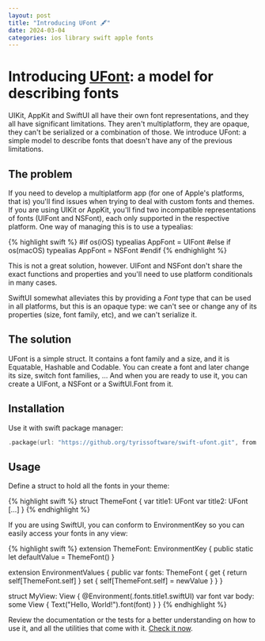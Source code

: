 ```yaml
---
layout: post
title: "Introducing UFont 🖋️"
date: 2024-03-04
categories: ios library swift apple fonts
---
```


# Introducing [UFont](https://github.com/tyrissoftware/swift-ufont): a model for describing fonts

UIKit, AppKit and SwiftUI all have their own font representations, and they all have significant limitations. They aren't multiplatform, they are opaque, they can't be serialized or a combination of those. We introduce UFont: a simple model to describe fonts that doesn't have any of the previous limitations.

## The problem

If you need to develop a multiplatform app (for one of Apple's platforms, that is) you'll find issues when trying to deal with custom fonts and themes. If you are using UIKit or AppKit, you'll find two incompatible representations of fonts (UIFont and NSFont), each only supported in the respective platform. One way of managing this is to use a typealias:

{% highlight swift %}
#if os(iOS)
typealias AppFont = UIFont
#else if os(macOS)
typealias AppFont = NSFont
#endif
{% endhighlight %}

This is not a great solution, however. UIFont and NSFont don't share the exact functions and properties and you'll need to use platform conditionals in many cases.

SwiftUI somewhat alleviates this by providing a *Font* type that can be used in all platforms, but this is an opaque type: we can't see or change any of its properties (size, font family, etc), and we can't serialize it.

## The solution

UFont is a simple struct. It contains a font family and a size, and it is Equatable, Hashable and Codable. You can create a font and later change its size, switch font families, … And when you are ready to use it, you can create a UIFont, a NSFont or a SwiftUI.Font from it.

## Installation

Use it with swift package manager:

```swift
.package(url: "https://github.org/tyrissoftware/swift-ufont.git", from: "0.1.1")
```

## Usage

Define a struct to hold all the fonts in your theme:

{% highlight swift %}
struct ThemeFont {
	var title1: UFont
	var title2: UFont
	[…]
}
{% endhighlight %}

If you are using SwiftUI, you can conform to EnvironmentKey so you can easily access your fonts in any view:

{% highlight swift %}
extension ThemeFont: EnvironmentKey {
	public static let defaultValue = ThemeFont()
}

extension EnvironmentValues {
	public var fonts: ThemeFont {
		get {
			return self[ThemeFont.self]
		}
		set {
			self[ThemeFont.self] = newValue
		}
	}
}

struct MyView: View {
	@Environment(\.fonts.title1.swiftUI) var font
	var body: some View {
		Text("Hello, World!").font(font)
	}
}
{% endhighlight %}


Review the documentation or the tests for a better understanding on how to use it, and all the utilities that come with it. [Check it now](https://github.com/tyrissoftware/swift-ufont).
